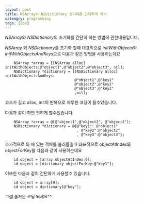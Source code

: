 ```yaml
---
layout: post
title: NSArray와 NSDictionary 초기화를 간다하게 하기
cateogry: programming
tags: [ios]
---
```


*NSArray*와 *NSDictionary*의 초기화를 간단히 하는 방법에 관한내용입니다.

*NSArray* 와 *NSDictionary*를 초기화 할때 대표적으로 *initWithObjects*와 *initWithObjectsAndKeys*으로  다음과 같은 방법을 사용하는데요


```
    NSArray *array = [[NSArray alloc] initWithObjects:@"object1",@"object2",@"object3", nil];
    NSDictionary *dictionary = [[NSDictionary alloc] initWithObjectsAndKeys:
                                @"object1",@"key1"
                                @"object2",@"key2"
                                @"object3",@"key3"
                                ,nil];

```

코드가 길고 alloc, init의 반복으로 지루한 코딩이 될수있습니다. 



다음과 같이 하면 편하게 할수있습니다.

```
    NSArray *array = @[@"object1",@"object2", @"object3"];
    NSDictionary *dictionary = @{@"key1": @"object1"
                                 , @"key2":@"object2"
                                 , @"key3":@"object3"};

```

추가적으로 와 에 있는 객체를 불러들일때 대표적으로 objectAtIndex와 objectForKey를 다음과 같이 사용하는데요 

```
    id object = [array objectAtIndex:0];
    id object = [dictionary objectForKey:@"key1"];
```

이또한 다음과 같이 간단하게 사용할수 있습니다.

```
    id object = array[0];
    id object = dictionary[@"key"];
```

그럼 즐거운 코딩 되세요^^
